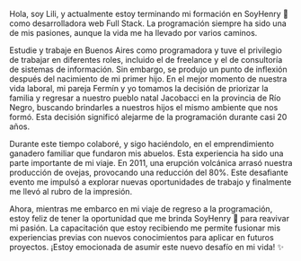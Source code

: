 Hola, soy Lili, y actualmente estoy terminando mi formación en SoyHenry 💛 como desarrolladora web Full Stack. La programación siempre ha sido una de mis pasiones, aunque la vida me ha llevado por varios caminos.

Estudie y trabaje en Buenos Aires como programadora y tuve el privilegio de trabajar en diferentes roles, incluido el de freelance y el de consultoría de sistemas de información. Sin embargo, se produjo un punto de inflexión después del nacimiento de mi primer hijo. En el mejor momento de nuestra vida laboral, mi pareja Fermín y yo tomamos la decisión de priorizar la familia y regresar a nuestro pueblo natal Jacobacci en la provincia de Río Negro, buscando brindarles a nuestros hijos el mismo ambiente que nos formó. Esta decisión significó alejarme de la programación durante casi 20 años.

Durante este tiempo colaboré, y sigo haciéndolo, en el emprendimiento ganadero familiar que fundaron mis abuelos. Esta experiencia ha sido una parte importante de mi viaje. En 2011, una erupción volcánica arrasó nuestra producción de ovejas, provocando una reducción del 80%. Este desafiante evento me impulsó a explorar nuevas oportunidades de trabajo y finalmente me llevó al rubro de la impresión.

Ahora, mientras me embarco en mi viaje de regreso a la programación, estoy feliz de tener la oportunidad que me brinda SoyHenry 💛 para reavivar mi pasión. La capacitación que estoy recibiendo me permite fusionar mis experiencias previas con nuevos conocimientos para aplicar en futuros proyectos.
¡Estoy emocionada de asumir este nuevo desafío en mi vida! ✨
